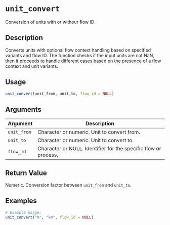 # `unit_convert`

Conversion of units with or withour flow ID

## Description

Converts units with optional flow context handling based on
specified variants and flow ID. The function checks if the input units are not NaN,
then it proceeds to handle different cases based on the presence of a flow context and unit
variants.


## Usage

```r
unit_convert(unit_from, unit_to, flow_id = NULL)
```

## Arguments

Argument      |Description
------------- |----------------
`unit_from` | Character or numeric. Unit to convert from.
`unit_to` | Character or numeric. Unit to convert to.
`flow_id` | Character or NULL. Identifier for the specific flow or process.

## Return Value

Numeric. Conversion factor between `unit_from` and `unit_to`.


## Examples

```r
# Example usage:
unit_convert("m", "km", flow_id = NULL)
```

